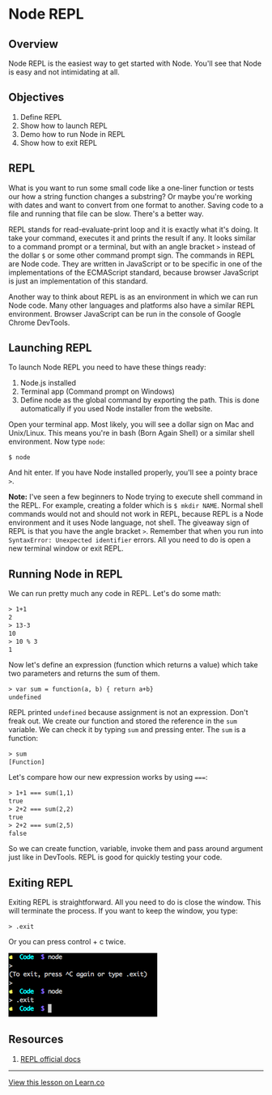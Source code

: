 # Node REPL

## Overview

Node REPL is the easiest way to get started with Node. You'll see that Node is easy and not intimidating at all.


## Objectives

1. Define REPL
1. Show how to launch REPL
1. Demo how to run Node in REPL
1. Show how to exit REPL

## REPL

What is you want to run some small code like a one-liner function or tests our how a string function changes a substring? Or maybe you're working with dates and want to convert from one format to another. Saving code to a file and running that file can be slow. There's a better way.

REPL stands for read-evaluate-print loop and it is exactly what it's doing. It take your command, executes it and prints the result if any. It looks similar to a command prompt or a terminal, but with an angle bracket `>` instead of the dollar `$` or some other command prompt sign. The commands in REPL are Node code. They are written in JavaScript or to be specific in one of the implementations of the ECMAScript standard, because browser JavaScript is just an implementation of this standard.

Another way to think about REPL is as an environment in which we can run Node code. Many other languages and platforms also have a similar REPL environment. Browser JavaScript can be run in the console of Google Chrome DevTools.

## Launching REPL

To launch Node REPL you need to have these things ready:

1. Node.js installed
2. Terminal app (Command prompt on Windows)
3. Define node as the global command by exporting the path. This is done automatically if you used Node installer from the website.

Open your terminal app. Most likely, you will see a dollar sign on Mac and Unix/Linux. This means you're in bash (Born Again Shell) or a similar shell environment. Now type `node`:

```
$ node
```

And hit enter. If you have Node installed properly, you'll see a pointy brace `>`. 

**Note:** I've seen a few beginners to Node trying to execute shell command in the REPL. For example, creating a folder which is `$ mkdir NAME`. Normal shell commands would not and should not work in REPL, because REPL is a Node environment and it uses Node language, not shell. The giveaway sign of REPL is that you have the angle bracket `>`. Remember that when you run into `SyntaxError: Unexpected identifier` errors. All you need to do is open a new terminal window or exit REPL.

## Running Node in REPL

We can run pretty much any code in REPL. Let's do some math:

```
> 1+1
2
> 13-3
10
> 10 % 3
1
```

Now let's define an expression (function which returns a value) which take two parameters and returns the sum of them. 

```
> var sum = function(a, b) { return a+b}
undefined
```

REPL printed `undefined` because assignment is not an expression. Don't freak out. We create our function and stored the reference in the `sum` variable. We can check it by typing `sum` and pressing enter. The `sum` is a function:

```
> sum
[Function]
```

Let's compare how our new expression works by using `===`:

```
> 1+1 === sum(1,1)
true
> 2+2 === sum(2,2)
true
> 2+2 === sum(2,5)
false
```

So we can create function, variable, invoke them and pass around argument just like in DevTools. REPL is good for quickly testing your code.

## Exiting REPL

Exiting REPL is straightforward. All you need to do is close the window. This will terminate the process. If you want to keep the window, you type:

```
> .exit
```

Or you can press control + c twice.

![](exit.png)

## Resources

1. [REPL official docs](TK)

---

<a href='https://learn.co/lessons/node-repl' data-visibility='hidden'>View this lesson on Learn.co</a>
